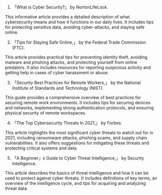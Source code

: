 

1. 「What is Cyber Security?」 by NortonLifeLock.

This informative article provides a detailed description of what cybersecurity means and how it functions in our daily lives. It includes tips for protecting sensitive data, avoiding cyber-attacks, and staying safe online.

2. 「Tips for Staying Safe Online,」 by the Federal Trade Commission (FTC).

This article provides practical tips for preventing identity theft, avoiding malware and phishing attacks, and protecting yourself from online predators. It also includes resources for reporting suspicious activity and getting help in cases of cyber harassment or abuse.

3. 「Security Best Practices for Remote Workers,」 by the National Institute of Standards and Technology (NIST).

This guide provides a comprehensive overview of best practices for securing remote work environments. It includes tips for securing devices and networks, implementing strong authentication protocols, and ensuring physical security of remote workspaces.

4. 「The Top Cybersecurity Threats In 2021,」 by Forbes.

This article highlights the most significant cyber threats to watch out for in 2021, including ransomware attacks, phishing scams, and supply chain vulnerabilities. It also offers suggestions for mitigating these threats and protecting critical systems and data.

5. 「A Beginner』s Guide to Cyber Threat Intelligence,」 by Security Intelligence.

This article describes the basics of threat intelligence and how it can be used to protect against cyber threats. It includes definitions of key terms, an overview of the intelligence cycle, and tips for acquiring and analyzing threat data.